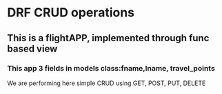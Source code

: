 # DRF CRUD operations

## This is a flightAPP, implemented through func based view

### This app 3 fields in models class:fname,lname, travel_points

We are performing here simple CRUD using GET, POST, PUT, DELETE